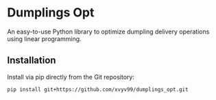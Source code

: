 # Dumplings Opt

An easy-to-use Python library to optimize dumpling delivery operations using linear programming. 

## Installation

Install via pip directly from the Git repository:

```bash
pip install git+https://github.com/xvyv99/dumplings_opt.git
```
